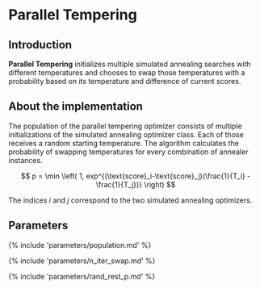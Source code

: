 # Parallel Tempering


## Introduction

**Parallel Tempering** initializes multiple simulated annealing searches with different 
temperatures and chooses to swap those temperatures with a probability based on 
its temperature and difference of current scores.



## About the implementation

The population of the parallel tempering optimizer consists of multiple initializations
of the simulated annealing optimizer class. Each of those receives a random starting temperature.
The algorithm calculates the probability of swapping temperatures
for every combination of annealer instances. 

$$
p = \min \left( 1, exp^{(\text{score}_i-\text{score}_j)(\frac{1}{T_i} - \frac{1}{T_j})} \right)
$$

The indices $i$ and $j$ correspond to the two simulated annealing optimizers.



## Parameters

{% include 'parameters/population.md' %}

{% include 'parameters/n_iter_swap.md' %}

{% include 'parameters/rand_rest_p.md' %}
